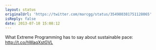 ```yaml
---
layout: status
originalUrl: 'https://twitter.com/marcgg/status/354980381751128065'
isReply: false
date: 2013-07-10 15:08:12
---
```


What Extreme Programming has to say about sustainable pace: http://t.co/hWaqXstGVL
